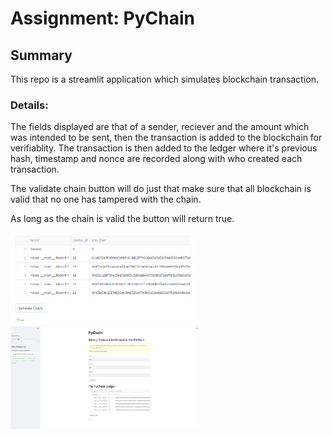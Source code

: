 # Assignment: PyChain

## Summary
<p>This repo is a streamlit application which simulates blockchain transaction.
</p>

### Details:
<p>

 The fields displayed are that of a sender, reciever and the amount which was intended to be sent, then the transaction is added to the blockchain for verifiablity. 
 The transaction is then added to the ledger where it's previous hash, timestamp and nonce are recorded along with who created each transaction.
 
 The validate chain button will do just that make sure that all blockchain is valid that no one has tampered with the chain.
 
 As long as the chain is valid the button will return true.
</p>

<img src="Photos/Transactions.png"  width=60% height=50%>


<img src="Photos/Pychain.png"  width=60% height=60%>
